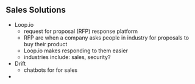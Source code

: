 ## Sales Solutions

* Loop.io
	* request for proposal (RFP) response platform
	* RFP are when a company asks people in industry for proposals to buy their product
	* Loop.io makes responding to them easier 
	* industries include: sales, security?
* Drift
	* chatbots for for sales 
* 
